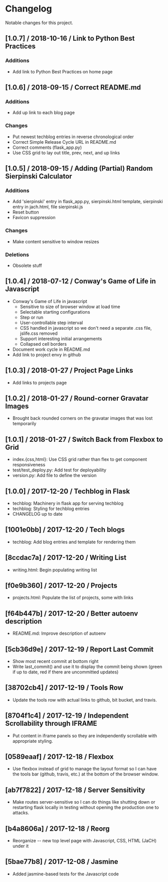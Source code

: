 # Changelog

Notable changes for this project.

## [1.0.7] / 2018-10-16 / Link to Python Best Practices
### Additions
 * Add link to Python Best Practices on home page


## [1.0.6] / 2018-09-15 / Correct README.md
### Additions
 * Add up link to each blog page

### Changes
 * Put newest techblog entries in reverse chronological order
 * Correct Simple Release Cycle URL in README.md
 * Correct comments (flask_app.py)
 * Use CSS grid to lay out title, prev, next, and up links


## [1.0.5] / 2018-09-15 / Adding (Partial) Random Sierpinski Calculator
### Additions
 * Add 'sierpinski' entry in flask_app.py, sierpinski.html template,
   sierpinski entry in jach.html, file sierpinski.js
 * Reset button
 * Favicon suppression

### Changes
 * Make content sensitive to window resizes

### Deletions
 * Obsolete stuff


## [1.0.4] / 2018-07-12 / Conway's Game of Life in Javascript

 * Conway's Game of Life in javascript
   * Sensitive to size of browser window at load time
   * Selectable starting configurations
   * Step or run
   * User-controllable step interval
   * CSS handled in javascript so we don't need a separate .css file,
     jslife.css removed
   * Support interesting initial arrangements
   * Collapsed cell borders
 * Document work cycle in README.md
 * Add link to project envy in github


## [1.0.3] / 2018-01-27 / Project Page Links

 * Add links to projects page


## [1.0.2] / 2018-01-27 / Round-corner Gravatar Images

 * Brought back rounded corners on the gravatar images that was lost
   temporarily


## [1.0.1] / 2018-01-27 / Switch Back from Flexbox to Grid

 * index.{css,html}: Use CSS grid rather than flex to get component
   responsiveness
 * test/test_deploy.py: Add test for deployability
 * version.py: Add file to define the version


## [1.0.0] / 2017-12-20 / Techblog in Flask

 * techblog: Machinery in flask app for serving techblog
 * techblog: Styling for techblog entries
 * CHANGELOG up to date


## [1001e0bb] / 2017-12-20 / Tech blogs

 * techblog: Add blog entries and template for rendering them


## [8ccdac7a] / 2017-12-20 / Writing List

 * writing.html: Begin populating writing list


## [f0e9b360] / 2017-12-20 / Projects

 * projects.html: Populate the list of projects, some with links


## [f64b447b] / 2017-12-20 / Better autoenv description

 * README.md: Improve description of autoenv


## [5cb36d9e] / 2017-12-19 / Report Last Commit

 * Show most recent commit at bottom right
 * Write last_commit() and use it to display the commit being shown (green
   if up to date, red if there are uncommitted updates)


## [38702cb4] / 2017-12-19 / Tools Row

 * Update the tools row with actual links to github, bit bucket, and
   travis.


## [8704f1c4] / 2017-12-19 / Independent Scrollability through IFRAME

 * Put content in iframe panels so they are independently scrollable with
   appropriate styling.


## [0589eaaf] / 2017-12-18 / Flexbox

 * Use flexbox instead of grid to manage the layout format so I can have
   the tools bar (github, travis, etc.) at the bottom of the browser
   window.


## [ab7f7822] / 2017-12-18 / Server Sensitivity

 * Make routes server-sensitive so I can do things like shutting down or
   restarting flask locally in testing without opening the production one
   to attacks.


## [b4a8606a] / 2017-12-18 / Reorg

 * Reorganize -- new top level page with Javascript, CSS, HTML (JaCH) under
   it


## [5bae77b8] / 2017-12-08 / Jasmine

 * Added jasmine-based tests for the Javascript code
